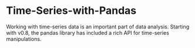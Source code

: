 # Time-Series-with-Pandas
Working with time-series data is an important part of data analysis. Starting with v0.8, the pandas library has included a rich API for time-series manipulations.
